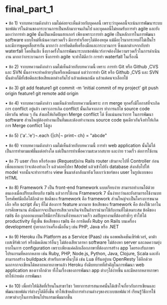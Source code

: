 # final_part_1
•	ข้อ 1)  จากบทความดังกล่าว ผมไม่ค่อยจะเห็นด้วยกับบุคคลนี้ เพราะว่าบุคคลนี้จะเน้นการพัฒนาระบบซอฟต์แวร์ในด้านของกระบวนการเป็นหลักมากจนเกินไป และบุคคลนี้ไม่ยอมรับการทำ agile  และยังมองว่าการทำ agile นั้นเป็นเหมือนแฮกเกอร์ เพียงเพราะการทำ agile เป็นหลักการในการพัฒนา software แบบใหม่ที่เน้นความรวดเร็ว มีการทำเรื่อยๆไม่ต้องหยุด แม้มีอะไรมากระทบก็ไม่เป็นไร และมีการพูดคุยสื่อสารกัน มากกว่า การยึดติดที่เครื่องมือและกระบวนการ ซึ่งแตกต่างจากกับทำ waterfall โดยสิ้นเชิง ซึ่งบางครั้งในการพัฒนาระบบซอฟต์แวร์อาจต้องใช้ความรวดเร็วในการดำเนินงาน มากกว่ากระบวนการ ซึ่งการทำ agile จะทำได้ดีกว่า การทำ waterfall ในเรื่องนี้ 

•	ข้อ 2) จากบทความดังกล่าว ผมไม่เห็นด้วยกับบทความนี้ เพราะ การทำ Git หรือ Github ,CVS  และ SVN นั้นอาจจะทำคล้ายๆกันหรือเหมือนแต่ แต่ว่าการทำ Git หรือ Github ,CVS  และ SVN นั้นต่างก็มีทั้งข้อดีและข้อเสียแตกต่างกันไป แล้วแต่คนถนัด แล้วแต่คนจะเลือกใช้  

•	ข้อ 3)	 git add feature1
          git commit -m  ‘initial commit of my project’
          git push origin feature1
          git remote add origin <server>

•	ข้อ 4) จากบทความดังกล่าว ผมเห็นด้วยกับบทความนี้เพราะ การ merge ทุกครั้งมีโอกาสที่จะเกิดการ conflict อยู่แล้ว เพราะการเกิด conflict นั้นเกิดจากการ ทำการแก้ไข source code เดียวกัน พร้อม ๆ กัน
ส่งผลให้เกิดปัญหา Merge conflict ได้ ซึ่งแน่นอนว่าการ ในการพัฒนา software ส่วนใหญ่ต้องทำงานเป็นทีมและต้องทำงานบน source code ชุดเดียวกันจึงทำให้เกิดการ Merge conflict ได้สูง

•	ข้อ 5)      ('a'..'e')¬.each {|ch|¬ print¬ ch}
              = "abcde"

•	ข้อ 6) จากบทความดังกล่าว ผมไม่เห็นด้วยกับบทความนี้ การทำ web application นั้นไม่ได้เป็นการทำตามแฟชั่นแต่อย่างใด แต่เป็นการทำเพื่อความสะดวกสบาย และง่าย รวดเร็ว ต่อการใช้งาน

•	ข้อ 7) user เรียก หรือร้องขอ (Request)ผ่าน Rails router เข้ามาจะไปที่  Controller ก่อนเพื่อแยกแยะว่าจะต้องทำอะไร แล้วค่อยไปหา  Model แล้วเข้าไปยัง database ส่งกลับไปให้ model จากนั้นจะทำการสร้าง view ขึ้นมาส่งกลับมายังเว็บเบาว์เซอร์ของ user ในรูปแบบของ HTML

•	ข้อ 8) 	Framework 7 เป็น front-end framework แบบเรียบง่าย สามารถทำงานได้ด้วยตนเองเมื่อเปรียบเทียบกับ rails แล้วการใช้งาน Framework 7 นั้นง่ายกว่าและยังสามารถใช้งานบทโทรศัพท์มือถือได้อีกด้วย
ข้อดีของ framework คือ framework ส่วนใหญ่จะเป็นโครงการขนาดเล็ก หรือ script สั้นๆ  ที่ไม่  ต้องการ feature มากมาย 
ข้อเสียของ framework คือ ต้องใช้เวลาในการศึกษานาน ดังนั้นอาจจะเป็นการเสียเวลาเกินจำเป็นถ้าเรานำมาใช้กับงานที่ไม่เหมาะสม
ข้อดีของ rails คือ ถูกออกแบบมาให้มีการใช้งานที่ง่ายและรวดเร็ว ลดปัญหางานที่ต้องทำซ้ำๆ ทำให้ได้ productivity ที่สูงขึ้น
ข้อเสียของ rails คือ การติดตั้ง Ruby on Rails บนเครื่อง development ยุ่งยากกว่าเครื่องมืออื่นๆ เช่น PHP, Java หรือ .NET

•	ข้อ 9) Heroku เป็น Platform as a Service (Paas)  เช่น แอพพลิเคชันเซิร์ฟเวอร์, ดาต้าเบสเซิร์ฟเวอร์ หรือมิดเดิลแวร์อื่นๆ ไม่ต้องเสียเวลาหา software ไม่ต้องหา server และลดความยุ่งยากในการ configuration เพราะเพียงแค่คลิกเลือกภาษาที่ต้องการสร้าง app  โดยรองรับภาษาโปรแกรมที่หลากหลาย เช่น Ruby, PHP, Node.js, Python, Java, Clojure, Scala และยังสามารถสร้าง buildpack สำหรับภาษาอื่นๆได้ เช่น Lua ที่รันอยู่บน OpenResty ได้อีกด้วย นอกจากจะเขียนได้หลากหลายภาษาแล้ว Heroku ยังมีบทบาทที่สำคัญในการพัฒนา web application ของเราอีกด้วย ทั้งในเรื่องของการพัฒนา app ต่างๆได้ง่ายขึ้น และมีหลากหลายภาษาทำให้ง่ายต่อ การพัฒนา

•	ข้อ 10) เพื่อทำให้นิสิตที่เรียนในสาขาวิชา วิทยาการสารสนเทศนั้นได้เข้าใจเกี่ยวกับการเขียนและพัฒนาซอฟต์แวร์ต่างๆได้ดียิ่งขึ้น ทำให้เข้าหลักการทำงานต่างๆของระบบซอฟต์แวร์ เรียนรู้วิธีการใช้ภาษาต่างๆในการเขียนโปรแกรมเพิ่มมากขึ้น
